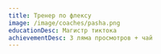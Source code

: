 ```yaml
---
title: Тренер по флексу
image: /image/coaches/pasha.png
educationDesc: Магистр тиктока
achievementDesc: 3 ляма просмотров + чай
---
```

